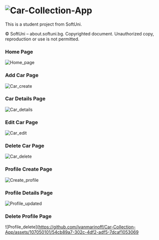 # ![Car-Collection-App](https://car-collection-app.onrender.com)

This is a student project from SoftUni.


© SoftUni – about.softuni.bg. Copyrighted document. Unauthorized copy, reproduction or use is not permitted.


### Home Page 
![Home_page](https://github.com/ivanmarinoff/Car-Collection-App/assets/107050101/42eb03d9-121e-431d-804d-8630cb5b0cff)

### Add Car Page 
![Car_create](https://github.com/ivanmarinoff/Car-Collection-App/assets/107050101/3b164394-83fc-47f9-b6b9-7388042aef05)

### Car Details Page 
![Car_details](https://github.com/ivanmarinoff/Car-Collection-App/assets/107050101/d8f0e23f-e7d2-4357-9155-9667ea2f00d6)

### Edit Car Page 
![Car_edit](https://github.com/ivanmarinoff/Car-Collection-App/assets/107050101/290cf159-9216-4e32-8484-f09aaaa03ef4)

### Delete Car Page 
![Car_delete](https://github.com/ivanmarinoff/Car-Collection-App/assets/107050101/18bc67ec-0a45-4b98-bc87-fa65d4c4cd2b)

### Profile Create Page 
![Create_profile](https://github.com/ivanmarinoff/Car-Collection-App/assets/107050101/49907d5a-72f6-4b57-8cd9-9c27cbc07cdd)

### Profile Details Page 
![Profile_updated](https://github.com/ivanmarinoff/Car-Collection-App/assets/107050101/2f1a4ebe-ac6d-443b-b7a4-160a8bd98672)

### Delete Profile Page 
![Profile_delete](https://github.com/ivanmarinoff/Car-Collection-App/assets/107050101/54cb89a7-302c-4df2-adf5-7dcaf1053069

